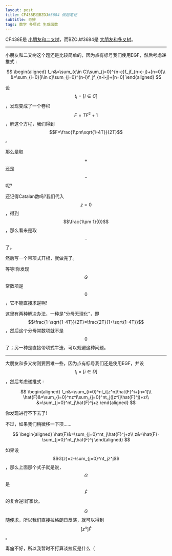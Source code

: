 ```yaml
---
layout: post
title: CF438E和BZOJ#3684 做题笔记
subtitle: 奇妙
tags: 数学 多项式 生成函数
---
```


CF438E是 [小朋友和二叉树](https://www.luogu.com.cn/problem/CF438E)，而BZOJ#3684是 [大朋友和多叉树](https://darkbzoj.tk/problem/3684)。

-----

小朋友和二叉树这个题还是比较简单的，因为点有标号我们使用EGF，然后考虑递推式 : 

$$
\begin{aligned}
f_n&=\sum_{c\in C}\sum_{j=0}^{n-c}f_jf_{n-c-j}+[n=0]\\
&=\sum_{i=0}[i\in c]\sum_{j=0}^{n-i}f_jf_{n-i-j}+[n=0]
\end{aligned}
$$

设$$t_i=[i\in C]$$，发现变成了一个卷积$$F=TF^2+1$$，解这个方程，我们得到$$F=\frac{1\pm\sqrt{1-4T}}{2T}$$。

那么是取$$+$$还是$$-$$呢?

还记得Catalan数吗?我们代入$$z=0$$，得到$$\frac{1\pm 1}{0}$$，那么看来是取$$-$$了。

然后写一个带项式开根，就做完了。

等等!你发现$$G$$常数项是$$0$$，它不能直接求逆啊!

这里有两种解决办法，一种是"分母无理化"，即$$\frac{1-\sqrt{1-4T}}{2T}=\frac{2T}{1+\sqrt{1-4T}}$$，然后这个分母常数项就不是$$0$$了；另一种是直接带项式牛迭，可以规避这种问题。

-----

大朋友和多叉树则要困难一些，因为点有标号我们还是使用EGF，并设$$t_i=[i\in D]$$，然后考虑递推式 : 

$$
\begin{aligned}
f_n&=\sum_{i=0}^nt_i[z^n]\hat{F}^i+[n=1]\\
\hat{F}&=\sum_{i=0}^nz^i\sum_{j=0}^nt_j([z^i]\hat{F}^j)+z\\
&=\sum_{j=0}^nt_j\hat{F}^j+z
\end{aligned}
$$

你发现进行不下去了!

不过，如果我们稍微移一下项......

$$
\begin{aligned}
\hat{F}&=\sum_{j=0}^nt_j\hat{F}^j+z\\
z&=\hat{F}-\sum_{j=0}^nt_j\hat{F}^j
\end{aligned}
$$

如果设$$G(z)=z-\sum_{j=0}^nt_jz^j$$，那么上面那个式子就是说，$$G$$是$$\hat{F}$$的复合逆!好家伙。

$$G$$随便求，所以我们直接拉格朗日反演，就可以得到$$[z^n]\hat{F}$$。

毒瘤不好，所以我暂时不打算谈拉反是什么（

